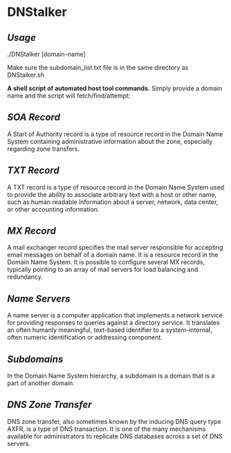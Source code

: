 # DNStalker

## *Usage*

./DNStalker [domain-name]

Make sure the subdomain_list.txt file is in the same directory as DNStalker.sh

**A shell script of automated host tool commands.**
Simply provide a domain name and the script will fetch/find/attempt:

## *SOA Record*
A Start of Authority record is a type of resource record in the Domain Name System containing administrative information about the zone, especially regarding zone transfers.


## *TXT Record*
A TXT record is a type of resource record in the Domain Name System used to provide the ability to associate arbitrary text with a host or other name, such as human readable information about a server, network, data center, or other accounting information.

## *MX Record*
A mail exchanger record specifies the mail server responsible for accepting email messages on behalf of a domain name. It is a resource record in the Domain Name System. It is possible to configure several MX records, typically pointing to an array of mail servers for load balancing and redundancy.

## *Name Servers*
A name server is a computer application that implements a network service for providing responses to queries against a directory service. It translates an often humanly meaningful, text-based identifier to a system-internal, often numeric identification or addressing component.

## *Subdomains*
In the Domain Name System hierarchy, a subdomain is a domain that is a part of another domain.

## *DNS Zone Transfer*
DNS zone transfer, also sometimes known by the inducing DNS query type AXFR, is a type of DNS transaction. It is one of the many mechanisms available for administrators to replicate DNS databases across a set of DNS servers.

